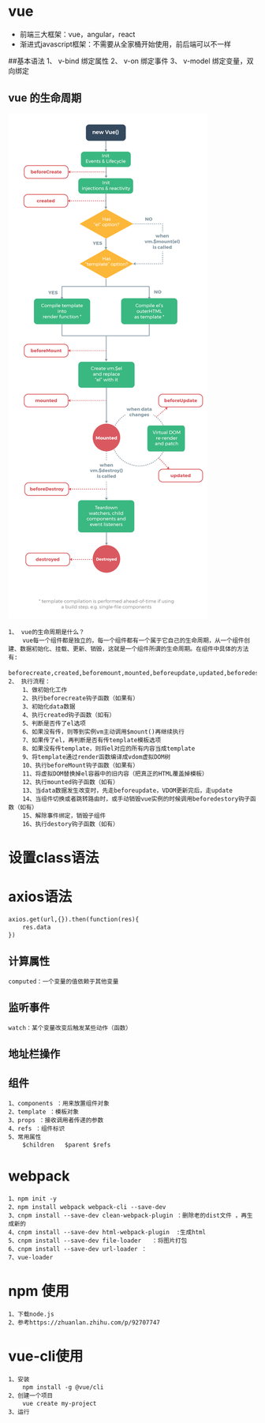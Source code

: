 # vue
- 前端三大框架：vue，angular，react
- 渐进式javascript框架：不需要从全家桶开始使用，前后端可以不一样

##基本语法
    1、 v-bind  绑定属性
    2、 v-on    绑定事件
    3、 v-model 绑定变量，双向绑定
## vue 的生命周期
![vue生命周期](./vue生命周期.png)

    1、 vue的生命周期是什么？
        vue每一个组件都是独立的，每一个组件都有一个属于它自己的生命周期，从一个组件创建、数据初始化、挂载、更新、销毁，这就是一个组件所谓的生命周期。在组件中具体的方法有:
        beforecreate,created,beforemount,mounted,beforeupdate,updated,beforedestory,destoryed
    2、 执行流程：
        1、做初始化工作
        2、执行beforecreate钩子函数（如果有）
        3、初始化data数据
        4、执行created钩子函数（如有）
        5、判断是否传了el选项
        6、如果没有传，则等到实例vm主动调用$mount()再继续执行
        7、如果传了el，再判断是否有传template模板选项
        8、如果没有传template，则将el对应的所有内容当成template
        9、将template通过render函数编译成vdom虚拟DOM树
        10、执行beforeMount钩子函数（如果有）
        11、将虚拟DOM替换掉el容器中的旧内容（把真正的HTML覆盖掉模板）
        12、执行mounted钩子函数（如有）
        13、当data数据发生改变时，先走beforeupdate，VDOM更新完后，走update
        14、当组件切换或者跳转路由时，或手动销毁vue实例的时候调用beforedestory钩子函数（如有）
        15、解除事件绑定，销毁子组件
        16、执行destory钩子函数（如有）

        
# 设置class语法


# axios语法
    axios.get(url,{}).then(function(res){
        res.data
    })
## 计算属性
    computed：一个变量的值依赖于其他变量

## 监听事件
    watch：某个变量改变后触发某些动作（函数）
## 地址栏操作

## 组件
    1、components ：用来放置组件对象
    2、template ：模板对象
    3、props ：接收调用者传递的参数  
    4、refs ：组件标识
    5、常用属性
        $children   $parent $refs

# webpack
    1、npm init -y
    2、npm install webpack webpack-cli --save-dev
    3、cnpm install --save-dev clean-webpack-plugin ：删除老的dist文件 ，再生成新的
    4、cnpm install --save-dev html-webpack-plugin  :生成html
    5、cnpm install --save-dev file-loader   ：将图片打包
    6、cnpm install --save-dev url-loader ：
    7、vue-loader


# npm 使用
    1、下载node.js
    2、参考https://zhuanlan.zhihu.com/p/92707747

# vue-cli使用
    1、安装
        npm install -g @vue/cli
    2、创建一个项目
        vue create my-project
    3、运行